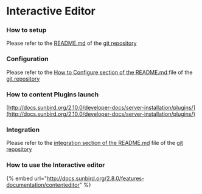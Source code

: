 # Interactive Editor

### How to setup

Please refer to the [README.md](https://github.com/project-sunbird/sunbird-content-editor#how-to-setup-sunbird-content-editor-in-your-local-machine) of the [git repository](https://github.com/project-sunbird/sunbird-content-editor)

### Configuration

Please refer to the [How to Configure section of the README.md ](https://github.com/project-sunbird/sunbird-content-editor#how-to-configure-the-sunbird-content-editor)file of the [git repository](https://github.com/project-sunbird/sunbird-content-editor)

### How to content Plugins launch

[http://docs.sunbird.org/2.10.0/developer-docs/server-installation/plugins/](http://docs.sunbird.org/2.10.0/developer-docs/server-installation/plugins/)

### Integration

Please refer to the [integration section of the README.md](https://github.com/gouravmore/sunbird-generic-editor/blob/release-4.8.0/README.md#integration) file of the [git repository](https://github.com/project-sunbird/sunbird-content-editor)

### How to use the Interactive editor

{% embed url="http://docs.sunbird.org/2.8.0/features-documentation/contenteditor" %}
